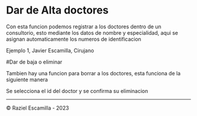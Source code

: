 # Dar de Alta doctores

Con esta funcion podemos registrar a los doctores dentro de un consultorio, esto mediante los datos de nombre y especialidad, aqui se asignan automaticamente los numeros de identificacion 

Ejemplo 1, Javier Escamilla, Cirujano

#Dar de baja o eliminar

Tambien hay una funcion para borrar a los doctores, esta funciona de la siguiente manera

Se selecciona el id del doctor y se confirma su eliminacion

---

© Raziel Escamilla - 2023
